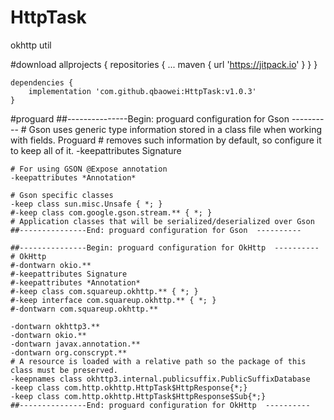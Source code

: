 # HttpTask
okhttp util

#download
    allprojects {
		repositories {
			...
			maven { url 'https://jitpack.io' }
		}
	}
	
	dependencies {
        implementation 'com.github.qbaowei:HttpTask:v1.0.3'
    }
    
#proguard
    ##---------------Begin: proguard configuration for Gson  ----------
    # Gson uses generic type information stored in a class file when working with fields. Proguard
    # removes such information by default, so configure it to keep all of it.
    -keepattributes Signature
    
    # For using GSON @Expose annotation
    -keepattributes *Annotation*
    
    # Gson specific classes
    -keep class sun.misc.Unsafe { *; }
    #-keep class com.google.gson.stream.** { *; }
    # Application classes that will be serialized/deserialized over Gson
    ##---------------End: proguard configuration for Gson  ----------
    
    ##---------------Begin: proguard configuration for OkHttp  ----------
    # OkHttp
    #-dontwarn okio.**
    #-keepattributes Signature
    #-keepattributes *Annotation*
    #-keep class com.squareup.okhttp.** { *; }
    #-keep interface com.squareup.okhttp.** { *; }
    #-dontwarn com.squareup.okhttp.**
    
    -dontwarn okhttp3.**
    -dontwarn okio.**
    -dontwarn javax.annotation.**
    -dontwarn org.conscrypt.**
    # A resource is loaded with a relative path so the package of this class must be preserved.
    -keepnames class okhttp3.internal.publicsuffix.PublicSuffixDatabase
    -keep class com.http.okhttp.HttpTask$HttpResponse{*;}
    -keep class com.http.okhttp.HttpTask$HttpResponse$Sub{*;}
    ##---------------End: proguard configuration for OkHttp  ----------
    
